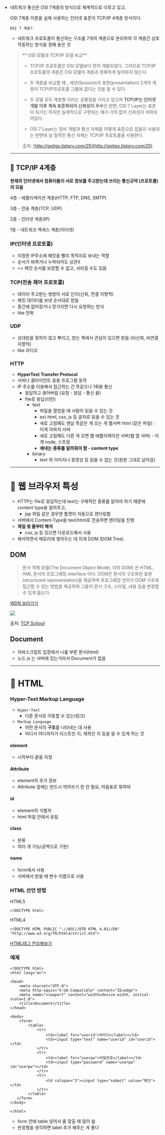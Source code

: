 - 네트워크 통신은 OSI 7계층의 방식으로 체계적으로 다루고 있고,

  OSI 7계층 이론을 실제 사용하는 인터넷 표준이 TCP/IP 4계층 방식이다.
  
  `OSI 7 계층?`
  
  -   네트워크 프로토콜이 통신하는 구조를 7개의 계층으로 분리하여 각 계층간 상호 작동하는 방식을 정해 놓은 것
  
  > ** OSI 모델과 TCP/IP 모델 비교**
  >
  > - TCP/IP 프로토콜은 OSI 모델보다 먼저 개발되었다. 그러므로 TCP/IP 프로토콜의 계층은 OSI 모델의 계층과 정확하게 일치하지 않는다.
  >
  > - 두 계층을 비교할 때 , 세션(Session)과 표현(presentation) 2개의 계층이 TCP/IP프로토콜 그룹에 없다는 것을 알 수 있다.
  >
  > - 두 모델 모두 계층형 이라는 공통점을 가지고 있으며 **TCP/IP는 인터넷 개발 이후 계속 표준화되어 신뢰성이 우수**인 반면, OSI 7 Layer는 표준이 되기는 하지만 실제적으로 구현되는 예가 거의 없어 신뢰성이 저하되어있다.
  >
  > - OSI 7 Layer는 장비 개발과 통신 자체를 어떻게 표준으로 잡을지 사용되는 반면에 실 질적인 통신 자체는 TCP/IP 프로토콜을 사용한다.
  >
  > 출처: [http://goitgo.tistory.com/25](http://goitgo.tistory.com/25)
  
  
  
  ---
  
  ## 📌 TCP/IP 4계층
  
  **현재의 인터넷에서 컴퓨터들이 서로 정보를 주고받는데 쓰이는 통신규약 (프로토콜)의 모음**
  
  4층 - 애플리케이션 계층(HTTP, FTP, DNS, SMTP)
  
  3층 - 전송 계층(TCP, UDP)
  
  2층 - 인터넷 계층(IP)
  
  1층 - 네트워크 엑세스 계층(이더넷)
  
  ### IP(인터넷 프로토콜)
  
  -   지정한 IP주소에 패킷을 빨리 목적지로 보내는 역할
  -   순서가 바뀌거나 누락되어도 상관X
  -   \=> 패킷 순서를 보장할 수 없고, 사라질 수도 있음
  
  ### TCP(전송 제어 프로토콜)
  
  -   데이터 주고받는 쌍방이 서로 인지(신뢰, 연결 지향적)
  -   패킷 데이터를 보낸 순서대로 받음
  -   중간에 없어졌거나 망가지면 다시 요청하는 방식
  -   like 전화
  
  ### UDP
  
  -   상대방을 정하지 않고 뿌리고, 받는 쪽에서 관심이 있으면 받음 (비신뢰, 비연결 지향적)
  -   like 라디오
  
  ### HTTP
  
  -   **HyperText Transfer Protocol**
  -   서버나 클라이언트 응용 프로그램 동작
  -   IP 주소를 이용해서 접근하는 건 똑같으나 1회용 통신
      -   응답하고 끊어버림 (요청 - 응답 - 통신 끝)
      -   file로 응답(리턴)
          -   text
              -   파일을 열었을 때 사람이 읽을 수 있는 것
              -   ex) html, css, js 등 글자로 읽을 수 있는 것
              -   새로 고침해도 맨날 똑같은 게 오는 게 웹서버 html (같은 파일) : 이게 아파치 서버
              -   새로 고침해도 다른 게 오면 웹 애플리케이션 서버(웹 앱 서버) - 이게 node, 스프링
              -   **얘네는 종류를 알려줘야 함 - content type**
          -   binary
              -   text 외 이미지나 동영상 등 읽을 수 없는 것(원본 그대로 날아감)
              
              
  
  ---
  
  # 📌 웹 브라우저 특성
  
  -   HTTP는 file로 응답하는데 text는 구체적인 종류를 알아야 하기 때문에 content type을 알려주고,
      -   jsp 파일 같은 경우엔 톰캣이 자동으로 렌더링함
  -   서버에서 Content-Type을 text/html로 전송하면 렌더링을 진행
  -   **제일 윗 줄부터 해석**
      -   css, js 등 있으면 다운로드해서 사용
  -   해석하면서 메모리에 쌓아두는 데 이게 DOM (DOM Tree)
  
  ## DOM
  
  > 문서 객체 모델(The Document Object Model, 이하 DOM) 은 HTML, XML 문서의 프로그래밍 interface 이다. DOM은 문서의 구조화된 표현(structured representation)을 제공하며 프로그래밍 언어가 DOM 구조에 접근할 수 있는 방법을 제공하여 그들이 문서 구조, 스타일, 내용 등을 변경할 수 있게 돕는다.
  
  [WDN 보러가기](https://developer.mozilla.org/ko/docs/Web/API/Document_Object_Model/Introduction)
  
  ![](http://www.tcpschool.com/lectures/img_js_htmldom.png)
  
  출처: [TCP School](http://www.tcpschool.com/javascript/js_dom_concept)
  
  ## Document
  
  -   자바스크립트 입장에서 나를 부른 문서(html)
  -   노드 js 는 서버에 있는거라서 Document가 없음
  
  ---
  
  # 📌 HTML
  
  ### Hyper-Text Markup Language
  
  -   `Hyper-Text`
      -   다른 문서로 이동할 수 있는(링크)
  -   `Markup Language`
      -   어떤 문서의 **구조**를 나타내는 데 사용
      -   어디서 어디까지가 리스트인 지, 제목인 지 등을 알 수 있게 하는 것
  
  #### element
  
  -   시작부터 끝을 지정
  
  #### Attribute
  
  -   element의 추가 정보
  -   Attribute 앞에는 반드시 띄어쓰기 한 칸 필요, 따옴표로 묶여야
  
  #### id
  
  -   element의 식별자
  -   html 파일 안에서 유일
  
  #### class
  
  -   분류
  -   여러 개 가능(공백으로 구분)
  
  #### name
  
  -   form에서 사용
  -   서버에서 받을 때 변수 이름으로 사용
  
  ### HTML 선언 방법
  
  HTML5
  
  ```
  <!DOCTYPE html>
  ```
  
  HTML4
  
  ```
  <!DOCTYPE HTML PUBLIC "-//W3C//DTD HTML 4.01//EN" "http://www.w3.org/TR/html4/strict.dtd">
  ```
  
  [HTML태그 연습해보기](https://www.w3schools.com/html/)
  
  ### 예제
  
  ```
  <!DOCTYPE html>
  <html lang="en">
  
  <head>
      <meta charset="UTF-8">
      <meta http-equiv="X-UA-Compatible" content="IE=edge">
      <meta name="viewport" content="width=device-width, initial-scale=1.0">
      <title>Document</title>
  </head>
  
  <body>
      <form>
          <table>
              <tr>
                  <td><label for="userid">아이디</label></td>
                  <td><input type="text" name="userid" id="userid"></td>
              </tr>
              <tr>
                  <td><label for="userpw">비밀번호</label></td>
                  <td><input type="password" name="userpw" id="userpw"></td>
              </tr>
              <tr>
                  <td colspan="2"><input type="submit" value="확인"></td>
              </tr>
          </table>
     </form>
  </body>
  
  </html>
  ```
  
  -   form 안에 table 넣어서 줄 맞출 때 많이 씀
  -   반응형을 생각하면 label 추가 해주는 게 좋다
